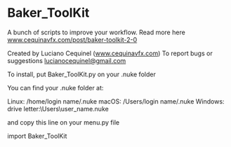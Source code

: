 # Baker_ToolKit

A bunch of scripts to improve your workflow.
Read more here www.cequinavfx.com/post/baker-toolkit-2-0

Created by Luciano Cequinel (www.cequinavfx.com)
To report bugs or suggestions lucianocequinel@gmail.com

To install, put Baker_ToolKit.py on your .nuke folder

You can find your .nuke folder at:

Linux: /home/login name/.nuke
macOS: /Users/login name/.nuke
Windows: drive letter:\Users\user_name\.nuke

and copy this line on your menu.py file

import Baker_ToolKit
